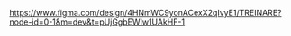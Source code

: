 https://www.figma.com/design/4HNmWC9yonACexX2qIvyE1/TREINARE?node-id=0-1&m=dev&t=pUjGgbEWIw1UAkHF-1
